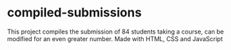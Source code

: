 # compiled-submissions
This project compiles the submission of 84 students taking a course, can be modified for an even greater number. Made with HTML, CSS and JavaScript

